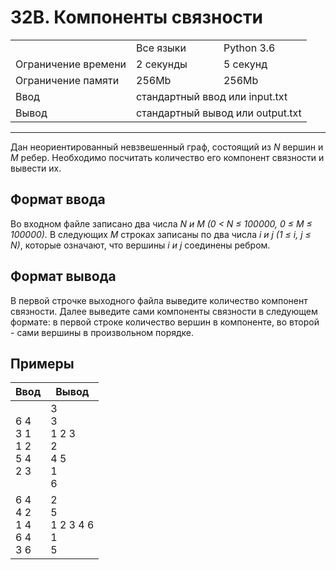 # 32B. Компоненты связности

<table>
  <tr>
  <td></td>
    <td>Все языки</td>
    <td>Python 3.6</td>
  </tr>
  <tr>
  	<td>Ограничение времени</td>
  	<td>2 секунды</td>
    <td>5 секунд</td>
  </tr>
  <tr>
  	<td>Ограничение памяти</td>
  	<td>256Mb</td>
    <td>256Mb</td>
  </tr>
  <tr>
  	<td>Ввод</td>
  	<td colspan = "2">стандартный ввод или input.txt</td>
  </tr>
  <tr>
  	<td>Вывод</td>
  	<td colspan = "2">стандартный вывод или output.txt</td>
  </tr>
</table>

---
Дан неориентированный невзвешенный граф, состоящий из *N* вершин и *M* ребер. Необходимо посчитать количество его компонент связности и вывести их.

## Формат ввода

Во входном файле записано два числа *N и M (0 < N ≤ 100000, 0 ≤ M ≤ 100000).* В следующих *M* строках записаны по два числа *i и j (1 ≤ i, j ≤ N)*, которые означают, что вершины *i и j* соединены ребром.

## Формат вывода

В первой строчке выходного файла выведите количество компонент связности. Далее выведите сами компоненты связности в следующем формате: в первой строке количество вершин в компоненте, во второй - сами вершины в произвольном порядке.

## Примеры

|Ввод|Вывод|
|---|---|
|6 4<br>3 1<br>1 2<br>5 4<br>2 3|3<br>3<br>1 2 3<br>2<br>4 5<br>1<br>6|
|6 4<br>4 2<br>1 4<br>6 4<br>3 6|2<br>5<br>1 2 3 4 6<br>1<br>5|
